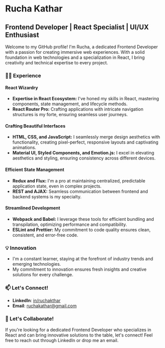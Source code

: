 
# Rucha Kathar

## Frontend Developer | React Specialist | UI/UX Enthusiast

Welcome to my GitHub profile! I'm Rucha, a dedicated Frontend Developer with a passion for creating immersive web experiences. With a solid foundation in web technologies and a specialization in React, I bring creativity and technical expertise to every project.

### 👨‍💻 Experience

#### React Wizardry
- **Expertise in React Ecosystem:** I've honed my skills in React, mastering components, state management, and lifecycle methods.
- **React Router Pro:** Crafting applications with intricate navigation structures is my forte, ensuring seamless user journeys.

#### Crafting Beautiful Interfaces
- **HTML, CSS, and JavaScript:** I seamlessly merge design aesthetics with functionality, creating pixel-perfect, responsive layouts and captivating animations.
- **Material UI, Styled Components, and Emotion.js:** I excel in elevating aesthetics and styling, ensuring consistency across different devices.

#### Efficient State Management
- **Redux and Flux:** I'm a pro at maintaining centralized, predictable application state, even in complex projects.
- **REST and AJAX:** Seamless communication between frontend and backend systems is my specialty.

#### Streamlined Development
- **Webpack and Babel:** I leverage these tools for efficient bundling and transpilation, optimizing performance and compatibility.
- **ESLint and Prettier:** My commitment to code quality ensures clean, consistent, and error-free code.


### 💡 Innovation
- I'm a constant learner, staying at the forefront of industry trends and emerging technologies.
- My commitment to innovation ensures fresh insights and creative solutions for every challenge.

### 📫 Let's Connect!
- **LinkedIn**: [in/ruchakthar](https://in.linkedin.com/in/ruchakthar)
- **Email**: [ruchakathar@gmail.com](mailto:ruchakathar@gmail.com)

### 🤝 Let's Collaborate!
If you're looking for a dedicated Frontend Developer who specializes in React and can bring innovative solutions to the table, let's connect! Feel free to reach out through LinkedIn or drop me an email.


